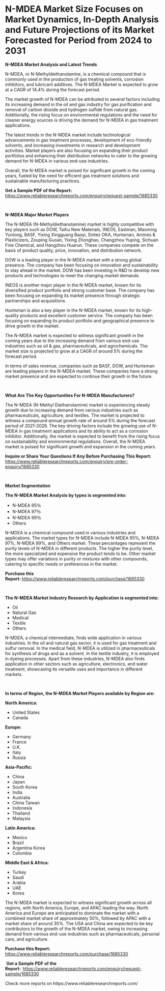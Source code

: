 <p><h1>N-MDEA Market Size Focuses on Market Dynamics, In-Depth Analysis and Future Projections of its Market Forecasted for Period from 2024 to 2031</h1></p><p><strong>N-MDEA Market Analysis and Latest Trends</strong></p>
<p><p>N-MDEA, or N-Methyldiethanolamine, is a chemical compound that is commonly used in the production of gas treating solvents, corrosion inhibitors, and lubricant additives. The N-MDEA Market is expected to grow at a CAGR of 14.4% during the forecast period.</p><p>The market growth of N-MDEA can be attributed to several factors including its increasing demand in the oil and gas industry for gas purification and removal of carbon dioxide and hydrogen sulfide from natural gas. Additionally, the rising focus on environmental regulations and the need for cleaner energy sources is driving the demand for N-MDEA in gas treatment applications.</p><p>The latest trends in the N-MDEA market include technological advancements in gas treatment processes, development of eco-friendly solvents, and increasing investments in research and development activities. Market players are also focusing on expanding their product portfolios and enhancing their distribution networks to cater to the growing demand for N-MDEA in various end-use industries.</p><p>Overall, the N-MDEA market is poised for significant growth in the coming years, fueled by the need for efficient gas treatment solutions and sustainable manufacturing practices.</p></p>
<p><strong>Get a Sample PDF of the Report:&nbsp;</strong> <a href="https://www.reliableresearchreports.com/enquiry/request-sample/1685330">https://www.reliableresearchreports.com/enquiry/request-sample/1685330</a></p>
<p>&nbsp;</p>
<p><strong>N-MDEA Major Market Players</strong></p>
<p><p>The N-MDEA (N-Methyldiethanolamine) market is highly competitive with key players such as DOW, Taihu New Materials, INEOS, Eastman, Maoming Yunlong, BASF, Yixing Xingguang Baoyi, Sintez OKA, Huntsman, Amines & Plasticizers, Zouping Guoan, Yixing Zhonghao, Changzhou Yuping, Sichuan Fine Chemical, and Hangzhou Huarun. These companies compete on the basis of product quality, price, innovation, and distribution network.</p><p>DOW is a leading player in the N-MDEA market with a strong global presence. The company has been focusing on innovation and sustainability to stay ahead in the market. DOW has been investing in R&D to develop new products and technologies to meet the changing market demands.</p><p>INEOS is another major player in the N-MDEA market, known for its diversified product portfolio and strong customer base. The company has been focusing on expanding its market presence through strategic partnerships and acquisitions.</p><p>Huntsman is also a key player in the N-MDEA market, known for its high-quality products and excellent customer service. The company has been focusing on expanding its product portfolio and geographical presence to drive growth in the market.</p><p>The N-MDEA market is expected to witness significant growth in the coming years due to the increasing demand from various end-use industries such as oil & gas, pharmaceuticals, and agrochemicals. The market size is projected to grow at a CAGR of around 5% during the forecast period.</p><p>In terms of sales revenue, companies such as BASF, DOW, and Huntsman are leading players in the N-MDEA market. These companies have a strong market presence and are expected to continue their growth in the future.</p></p>
<p>&nbsp;</p>
<p><strong>What Are The Key Opportunities For N-MDEA Manufacturers?</strong></p>
<p><p>The N-MDEA (N-Methyl Diethanolamine) market is experiencing steady growth due to increasing demand from various industries such as pharmaceuticals, agriculture, and textiles. The market is projected to witness a compound annual growth rate of around 5% during the forecast period of 2021-2026. The key driving factors include the growing use of N-MDEA in gas treatment applications and its ability to act as a corrosion inhibitor. Additionally, the market is expected to benefit from the rising focus on sustainability and environmental regulations. Overall, the N-MDEA market is poised for significant growth and expansion in the coming years.</p></p>
<p><strong>Inquire or Share Your Questions If Any Before Purchasing This Report:</strong> <a href="https://www.reliableresearchreports.com/enquiry/pre-order-enquiry/1685330">https://www.reliableresearchreports.com/enquiry/pre-order-enquiry/1685330</a></p>
<p>&nbsp;</p>
<p><strong>Market Segmentation</strong></p>
<p><strong>The N-MDEA Market Analysis by types is segmented into:</strong></p>
<p><ul><li>N-MDEA 95％</li><li>N-MDEA 97％</li><li>N-MDEA 99％</li><li>Others</li></ul></p>
<p><p>N-MDEA is a chemical compound used in various industries and applications. The market types for N-MDEA include N-MDEA 95%, N-MDEA 97%, N-MDEA 99%, and Others market. These percentages represent the purity levels of N-MDEA in different products. The higher the purity level, the more specialized and expensive the product tends to be. Other market types may offer variations in purity or mixtures with other compounds, catering to specific needs or preferences in the market.</p></p>
<p><strong>Purchase this Report:&nbsp;</strong><a href="https://www.reliableresearchreports.com/purchase/1685330">https://www.reliableresearchreports.com/purchase/1685330</a></p>
<p>&nbsp;</p>
<p><strong>The N-MDEA Market Industry Research by Application is segmented into:</strong></p>
<p><ul><li>Oil</li><li>Natural Gas</li><li>Medical</li><li>Textile</li><li>Others</li></ul></p>
<p><p>N-MDEA, a chemical intermediate, finds wide application in various industries. In the oil and natural gas sector, it is used for gas treatment and sulfur removal. In the medical field, N-MDEA is utilized in pharmaceuticals for synthesis of drugs and as a solvent. In the textile industry, it is employed in dyeing processes. Apart from these industries, N-MDEA also finds application in other sectors such as agriculture, electronics, and water treatment, showcasing its versatile uses and importance in different markets.</p></p>
<p>&nbsp;</p>
<p><strong>In terms of Region, the N-MDEA Market Players available by Region are:</strong></p>
<p>
    <p> <strong> North America: </strong>
        <ul>
            <li>United States</li>
            <li>Canada</li>
        </ul>
        </p> 
    <p> <strong> Europe: </strong>
        <ul>
            <li>Germany</li>
            <li>France</li>
            <li>U.K.</li>
            <li>Italy</li>
            <li>Russia</li>
        </ul>
        </p> 
    <p> <strong> Asia-Pacific: </strong>
        <ul>
            <li>China</li>
            <li>Japan</li>
            <li>South Korea</li>
            <li>India</li>
            <li>Australia</li>
            <li>China Taiwan</li>
            <li>Indonesia</li>
            <li>Thailand</li>
            <li>Malaysia</li>
        </ul>
        </p> 
    <p> <strong> Latin America: </strong>
        <ul>
            <li>Mexico</li>
            <li>Brazil</li>
            <li>Argentina Korea</li>
            <li>Colombia</li>
        </ul>
        </p> 
    <p> <strong> Middle East & Africa: </strong>
        <ul>
            <li>Turkey</li>
            <li>Saudi</li>
            <li>Arabia</li>
            <li>UAE</li>
            <li>Korea</li>
        </ul>
    </p>
    </p>
<p><p>The N-MDEA market is expected to witness significant growth across all regions, with North America, Europe, and APAC leading the way. North America and Europe are anticipated to dominate the market with a combined market share of approximately 50%, followed by APAC with a market share of around 30%. The USA and China are expected to be key contributors to the growth of the N-MDEA market, owing to increasing demand from various end-use industries such as pharmaceuticals, personal care, and agriculture.</p></p>
<p><strong>Purchase this Report: </strong><a href="https://www.reliableresearchreports.com/purchase/1685330">https://www.reliableresearchreports.com/purchase/1685330</a></p>
<p>&nbsp;<strong>Get a Sample PDF of the Report:&nbsp;&nbsp;</strong><a href="https://www.reliableresearchreports.com/enquiry/request-sample/1685330">https://www.reliableresearchreports.com/enquiry/request-sample/1685330</a></p>
<p><strong></strong></p>
<p>Check more reports on https://www.reliableresearchreports.com/</p>